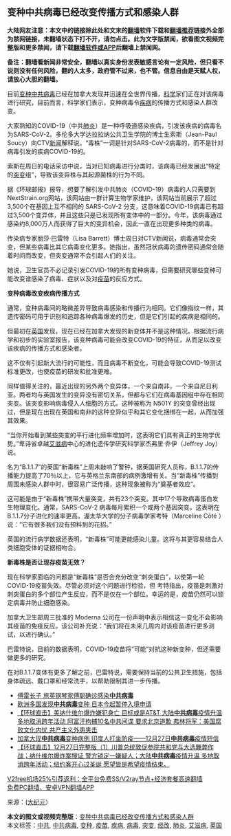  <h2>变种中共病毒已经改变传播方式和感染人群</h2> <p class="notice"><b>大陆网友注意：本文中的链接除此处和文末的<a href="https://github.com/bannedbook/fanqiang" >翻墙</a>软件下载和<a href="https://github.com/killgcd/justmysocks/blob/master/README.md">翻墙推荐</a>链接外全部为禁网链接，未翻墙状态下打不开，请勿点击。此为文字版禁闻，欲看图文视频完整版和更多禁闻，请下载<a href="https://github.com/bannedbook/fanqiang">翻墙软件或APP</a>后翻墙上禁闻网。</p><p>备注：翻墙看新闻非常安全，翻墙以真实身份发表敏感言论有一定风险，但只看不说则没有任何风险，翻的人太多，政府管不过来，也不管。信息自由是天赋人权，请放心大胆的翻墙。</b></p>  <div class="entry"> <p></p> <p>目前<a href="https://www.bannedbook.org/bnews/tag/%E5%8F%98%E7%A7%8D/" class="st_tag internal_tag" rel="tag" title="标签 变种 下的日志">变种</a><a href="https://www.bannedbook.org/bnews/tag/%e4%b8%ad%e5%85%b1/" class="st_tag internal_tag" rel="tag" title="标签 中共 下的日志">中共</a><a href="https://www.bannedbook.org/bnews/tag/%e7%97%85%e6%af%92/" class="st_tag internal_tag" rel="tag" title="标签 病毒 下的日志">病毒</a>已经在加拿大发现并迅速在全世界传播，<span class='wp_keywordlink'><a href="https://www.bannedbook.org/forum11/topic309.html" title="禁片：“科学”的棍子" target="_blank">科学</a></span>家们正在对该病毒进行研究，目前而言，科学家们表示，变种病毒令<a href="https://www.bannedbook.org/bnews/tag/%e7%96%be%e7%97%85/" class="st_tag internal_tag" rel="tag" title="标签 疾病 下的日志">疾病</a>的传播方式和感染人群改变。</p> <p>大家熟知的COVID-19（中共<a href="https://www.bannedbook.org/bnews/tag/%e8%82%ba%e7%82%8e/" class="st_tag internal_tag" rel="tag" title="标签 肺炎 下的日志">肺炎</a>）是一种呼吸道感染疾病，引发该疾病的病毒名为SARS-CoV-2。多伦多大学达拉拉纳公共卫生学院的博士生索斯（Jean-Paul Soucy）向CTV<span class='wp_keywordlink_affiliate'><a href="https://www.bannedbook.org/" title="新闻">新闻</a></span>解释说，“毒株”一词是针对SARS-CoV-2病毒的，而不是针对病毒引发的疾病COVID-19的。</p> <p>索斯在周日的电话采访中说，当对已知病毒进行分类时，该病毒已经发展出“特定的<a href="https://www.bannedbook.org/bnews/tag/%E7%AA%81%E5%8F%98/" class="st_tag internal_tag" rel="tag" title="标签 突变 下的日志">突变</a>组”，导致该变异株与其起源菌株的行为不同。</p> <p>据《环球邮报》报导，想要了解引发中共肺炎（COVID-19）病毒的人只需要到NextStrain.org网站，该网站由一群计算生物学家维护，该网站当前展示了超过3,500个在基因上互不相同的 SARS-CoV-2 分支，这意味着COVID-19病毒已有超过3,500个变异体，并且这些只是已发现所有变体中的一部分。今年，该病毒通过感染约8,000万人而获得了巨大的变异机会，因此一直在出现更多种类的病毒。</p>  <p>传染病专家丽莎‧巴雷特（Lisa Barrett）博士周日对CTV新闻说，病毒通常会突变，但某些病毒比其它病毒变化更多。她指出，虽然冠状病毒的遗传密码通常会随着时间而改变，但突变通常不会引起人们的关注。</p> <p>她说，卫生官员不必记录引发COVID-19的所有变种病毒，但需要研究哪些变种可能改变谁感染了病毒、症状以及对<a href="https://www.bannedbook.org/bnews/tag/%e7%96%ab%e8%8b%97/" class="st_tag internal_tag" rel="tag" title="标签 疫苗 下的日志">疫苗</a>的反应方式。</p> <p><strong>变种病毒改变疾病传播方式</strong></p> <p>通常，变种病毒间的略微差异导致病毒感染和传播行为相同。它们像指纹一样，其遗传密码可用于识别和追踪各种病毒爆发的历史，但是它们引起的疾病是相同的。</p> <p>但最初在<a href="https://www.bannedbook.org/bnews/tag/%e8%8b%b1%e5%9b%bd/" class="st_tag internal_tag" rel="tag" title="标签 英国 下的日志">英国</a>发现，现在已经在加拿大发现的新变体并不是这种情况。根据流行病学和初步的实验室报告，该变种病毒可能会改变COVID-19的特征，从而足以改变该疾病的传播方式和感染者。</p>  <p>这不仅有引起新大流行的可能性，而且病毒不断变化，可能会导致COVID-19测试标准更改，也使疫苗的研发和批准更难。</p> <p>同样值得关注的，最近出现的另外两个变异体，一个来自南非，一个来自尼日利亚。两者均与英国发生的变异没有密切关系，但都与它们在病毒基因组中存在相同突变。该突变影响病毒侵入人细胞的方式。这种被称为 N501Y 的突变曾经出现过，但是现在出现在英国和南非的这种变异似乎和其它变化捆绑在一起，从而加强其效果。</p> <p>“当你开始看到某些突变的平行进化频率增加时，这表明它们具有真正的生物学优势。”卑诗省卓越<a href="https://www.bannedbook.org/bnews/tag/%e8%89%be%e6%bb%8b%e7%97%85/" class="st_tag internal_tag" rel="tag" title="标签 艾滋病 下的日志">艾滋病</a>中心的进化遗传学研究科学家杰弗里‧乔伊（Jeffrey Joy）说。</p> <p>名为“B.1.1.7”的英国“新毒株”上周末敲响了警钟，据英国研究人员称，B.1.1.7的传播能力提高了70％以上，它与英格兰东南部的病例激增有关。当“新毒株”传播到周围未感染人群中时，很容易广泛传播，这种现象被称为“奠基者效应”。</p> <p>这可能是由于“新毒株”携带大量突变，共有23个突变。其中17个导致病毒蛋白发生物理变化。通常，SARS-CoV-2 病毒每月累积一个或两个基因突变。这表明在B.1.1.7分子进化的速率更高。渥太华大学的分子病毒学家考特（Marceline Côté ）说：“它有很多我们没有预料到的花招。”</p>  <p>英国的流行病学数据还表明，“新毒株”可能更能感染儿童。这将与其更容易结合人类细胞受体的证据相吻合。</p> <p><strong>新毒株是否让现存疫苗无效？</strong></p> <p>现在科学家面临的问题是“新毒株”是否会充分改变“刺突蛋白”，以使第一轮COVID-19疫苗失效。尽管必须对这个问题进行检验，但 考特指出，疫苗是刺激对刺突蛋白的多个部位产生反应，而不是仅在一个部位。幸运的是，疫苗仍然可以锁定病毒并防止细胞感染。</p> <p>加拿大卫生部周三批准的 Moderna 公司在一份声明中表示相信这一变化不会影响其疫苗的免疫反应。该公司补充说：“我们将在未来几周内对该疫苗进行更多测试，以进行确认。”</p> <p>巴雷特说，目前的数据表明，COVID-19疫苗将“可能”对抗这种新变种，但还需要做更多的研究。</p>  <p>在对B.1.1.7变体有更多了解之前，巴雷特说，需要保持当前的公共卫生措施，包括身体疏远、戴口罩和经常洗手，以帮助限制其进一步传播。</p> <ul class='op-related-articles' title='相关阅读'> <li><a href='https://www.bannedbook.org/bnews/comments/20201228/1456367.html' target='_blank'>傅雷长子 旅英钢琴家傅聪确诊感染<b>中共病毒</b></a></li> <li><a href='https://www.bannedbook.org/bnews/taiwannews/20201228/1456353.html' target='_blank'>欧洲多国发现<b>中共病毒</b>变种 日本今起暂停入境申请</a></li> <li><a href='https://www.bannedbook.org/bnews/bannedvideo/20201228/1456279.html' target='_blank'>【环球直击】美纳什维尔爆炸嫌犯身亡 目标或是AT&T 大陆<b>中共病毒</b>疫情升温 多地取消跨年活动 阿富汗拘捕10名中共间谍 要求北京道歉 弗林将军：美国腐败文化内忧 共产主义外患夹击</a></li> <li><a href='https://www.bannedbook.org/bnews/bannedvideo/20201228/1456198.html' target='_blank'>加拿大现<b>中共病毒</b>变种病例 印度人打坐防疫——12月27日<b>中共病毒</b>疫情短信</a></li> <li><a href='https://www.bannedbook.org/bnews/bannedvideo/20201228/1456144.html' target='_blank'>【环球直击】12月27日完整版（1）川普总统敦促参院共和党与大选舞弊作战；纳什维尔爆炸案搜证 警方锁定一嫌疑人；大陆<b>中共病毒</b>疫情升温 多地取消跨年活动；纽约客开心过圣诞 愿望皆是希望疫情结束。</a></li> </ul> <p class="texttj"> <a href="https://github.com/bannedbook/fanqiang/wiki/V2ray%E6%9C%BA%E5%9C%BA" target="_blank">V2free机场25%引荐返利：全平台免费SS/V2ray节点+经济套餐高速翻墙</a><br/> <a href="https://github.com/bannedbook/fanqiang/wiki/%E7%A6%81%E9%97%BB%E7%BD%91%E5%AE%89%E5%8D%93%E7%BF%BB%E5%A2%99%E6%96%B0%E9%97%BBAPP" target="_blank">免费PC翻墙、安卓VPN翻墙APP</a></p><p>来源：(<span class='wp_keywordlink_affiliate'><a href="http://www.epochtimes.com/" title="大纪元" target="_blank">大纪元</a></span>）</p><a name='sharetosocial'></a>       <div><b>本文的图文或视频完整版</b>：<a href='https://www.bannedbook.org/bnews/cbnews/20201228/1456503.html'>变种中共病毒已经改变传播方式和感染人群</a></div>  </div><!--END ENTRY--> <div class="postfooter"> <div>本文标签：<a href="https://www.bannedbook.org/bnews/tag/%e4%b8%ad%e5%85%b1/" rel="tag">中共</a>, <a href="https://www.bannedbook.org/bnews/tag/%e4%b8%ad%e5%85%b1%e7%97%85%e6%af%92/" rel="tag">中共病毒</a>, <a href="https://www.bannedbook.org/bnews/tag/%E5%8F%98%E7%A7%8D/" rel="tag">变种</a>, <a href="https://www.bannedbook.org/bnews/tag/%e7%96%ab%e8%8b%97/" rel="tag">疫苗</a>, <a href="https://www.bannedbook.org/bnews/tag/%e7%96%be%e7%97%85/" rel="tag">疾病</a>, <a href="https://www.bannedbook.org/bnews/tag/%e7%97%85%e6%af%92/" rel="tag">病毒</a>, <a href="https://www.bannedbook.org/bnews/tag/%E7%AA%81%E5%8F%98/" rel="tag">突变</a>, <a href="https://www.bannedbook.org/bnews/tag/%E7%BB%8F%E6%94%B9/" rel="tag">经改</a>, <a href="https://www.bannedbook.org/bnews/tag/%e8%82%ba%e7%82%8e/" rel="tag">肺炎</a>, <a href="https://www.bannedbook.org/bnews/tag/%e8%89%be%e6%bb%8b%e7%97%85/" rel="tag">艾滋病</a>, <a href="https://www.bannedbook.org/bnews/tag/%e8%8b%b1%e5%9b%bd/" rel="tag">英国</a></div>  </div><!--END POSTFOOTER--> 
